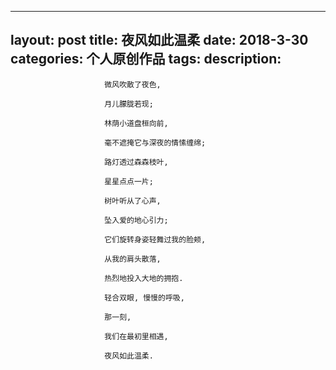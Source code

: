 


---


layout: post
title: 夜风如此温柔
date: 2018-3-30
categories: 个人原创作品
tags: 
description: 
---

                         微风吹散了夜色,

                         月儿朦胧若现;

                         林荫小道盘桓向前,

                         毫不遮掩它与深夜的情愫缠绵;

                         路灯透过森森枝叶,

                         星星点点一片;

                         树叶听从了心声,

                         坠入爱的地心引力;

                         它们旋转身姿轻舞过我的脸颊,

                         从我的肩头散落,

                         热烈地投入大地的拥抱.

                         轻合双眼, 慢慢的呼吸,

                         那一刻,

                         我们在最初里相遇,

                         夜风如此温柔.






